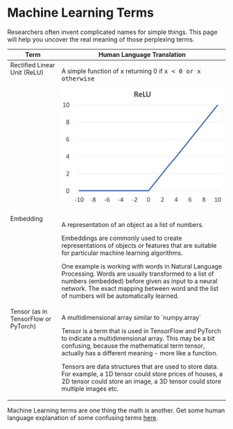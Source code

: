 # Machine Learning Terms

Researchers often invent complicated names for simple things. This page will help you uncover the real meaning of those perplexing terms.

<table>
<thead>
<tr>
<th>Term</th>
<th>Human Language Translation</th>
</tr>
</thead>
<tbody>
<tr>
<td valign="top">Rectified Linear Unit (ReLU)</td>
<td>
    <p>A simple function of <tt>x</tt> returning 0 if <tt>x < 0<tt> or <tt>x</tt> otherwise</p>
    <p><img width="400px" src="images/relu.png"></p>
</td>
</tr>
<tr>
<td valign="top">Embedding</td>
<td>
    <p>A representation of an object as a list of numbers.</p>
    <p>Embeddings are commonly used to create representations of objects or features that are suitable for particular machine learning algorithms.</p>
    <p>One example is working with words in Natural Language Processing. Words are usually transformed to a list of numbers  (embedded) before given as input to a neural network. The exact mapping between word and the list of numbers will be automatically learned.</p>
</td>
</tr>
<tr>
<td valign="top">Tensor (as in TensorFlow or PyTorch)</td>
<td>
    <p>A multidimensional array similar to `numpy.array`</p>
    <p>Tensor is a term that is used in TensorFlow and PyTorch to indicate a multidimensional array. This may be a bit confusing, because the mathematical term tensor, actually has a different meaning - more like a function.</p>
    <p>Tensors are data structures that are used to store data. For example, a 1D tensor could store prices of houses, a 2D tensor could store an image, a 3D tensor could store multiple images etc.</p>
</td>
</tr>
</tbody>
</table>

Machine Learning terms are one thing the math is another. Get some human language explanation of some confusing terms [here](math-terms.md).

